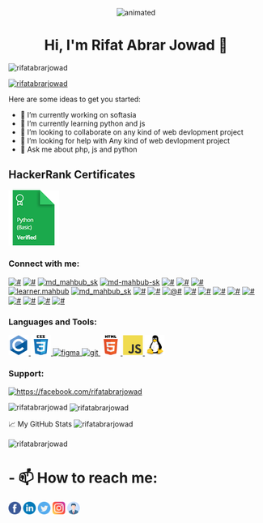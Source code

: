 
<p align="center">
  <img src="https://i.imgur.com/IIhIdvm.gif" alt="animated" />
</p>

<h1 align="center">Hi, I'm Rifat Abrar Jowad 👋</h1>
<!--
**rifatabrarjowad/rifatabrarjowad** is a ✨ _special_ ✨ repository because its `README.md` (this file) appears on your GitHub profile.
-->
<p align="left"> <img src="https://komarev.com/ghpvc/?username=rifatabrarjowad&label=Profile%20views&color=0e75b6&style=flat" alt="rifatabrarjowad" /> </p>

<p align="left"> <a href="https://github.com/ryo-ma/github-profile-trophy"><img src="https://github-profile-trophy.vercel.app/?username=rifatabrarjowad" alt="rifatabrarjowad" /></a> </p>

Here are some ideas to get you started:

- 🔭 I’m currently working on softasia
- 🌱 I’m currently learning python and js
- 👯 I’m looking to collaborate on any kind of web devlopment project
- 🤔 I’m looking for help  with Any kind of web devlopment project
- 💬 Ask me about php, js and python

## HackerRank Certificates

<a href="./assets/images/car/py_basic.png">
    <img src="./assets/images/Badges/python_basic_skill.png" alt="Python (Basic) Certificate"/>
</a>
<h3 align="left">Connect with me:</h3>
<p align="left">
<a href="https://codepen.io/rifatabrarjowad" target="blank"><img align="center" src="https://cdn.jsdelivr.net/npm/simple-icons@3.0.1/icons/codepen.svg" alt="#" height="30" width="40" /></a>
<a href="https://dev.to/rifatabrarjowad" target="blank"><img align="center" src="https://cdn.jsdelivr.net/npm/simple-icons@3.0.1/icons/dev-dot-to.svg" alt="#" height="30" width="40" /></a>
<a href="https://twitter.com/rajdiprifat2004" target="blank"><img align="center" src="https://cdn.jsdelivr.net/npm/simple-icons@3.0.1/icons/twitter.svg" alt="md_mahbub_sk" height="30" width="40" /></a>
<a href="https://linkedin.com/in/rifatabrarjowad" target="blank"><img align="center" src="https://cdn.jsdelivr.net/npm/simple-icons@3.0.1/icons/linkedin.svg" alt="md-mahbub-sk" height="30" width="40" /></a>
<a href="https://stackoverflow.com/users/14369930/rifat-abrar-jowad?tab=profile" target="blank"><img align="center" src="https://cdn.jsdelivr.net/npm/simple-icons@3.0.1/icons/stackoverflow.svg" alt="#" height="30" width="40" /></a>
<a href="https://codesandbox.com/rifatabrarjowad" target="blank"><img align="center" src="https://cdn.jsdelivr.net/npm/simple-icons@3.0.1/icons/codesandbox.svg" alt="#" height="30" width="40" /></a>
<a href="https://kaggle.com/rifatabrarjowad" target="blank"><img align="center" src="https://cdn.jsdelivr.net/npm/simple-icons@3.0.1/icons/kaggle.svg" alt="#" height="30" width="40" /></a>
<a href="https://fb.com/rifatabrarjowad" target="blank"><img align="center" src="https://cdn.jsdelivr.net/npm/simple-icons@3.0.1/icons/facebook.svg" alt="learner.mahbub" height="30" width="40" /></a>
<a href="https://instagram.com/rifatabrarjowad" target="blank"><img align="center" src="https://cdn.jsdelivr.net/npm/simple-icons@3.0.1/icons/instagram.svg" alt="md_mahbub_sk" height="30" width="40" /></a>
<a href="https://dribbble.com/rifatabrarjowad" target="blank"><img align="center" src="https://cdn.jsdelivr.net/npm/simple-icons@3.0.1/icons/dribbble.svg" alt="#" height="30" width="40" /></a>
<a href="https://www.behance.net/rifatabrarjowad" target="blank"><img align="center" src="https://cdn.jsdelivr.net/npm/simple-icons@3.0.1/icons/behance.svg" alt="#" height="30" width="40" /></a>
<a href="https://medium.com/@rifatabrarjowad" target="blank"><img align="center" src="https://cdn.jsdelivr.net/npm/simple-icons@3.0.1/icons/medium.svg" alt="@#" height="30" width="40" /></a>
<a href="https://www.youtube.com/c/RifatAbrarJowad" target="blank"><img align="center" src="https://cdn.jsdelivr.net/npm/simple-icons@3.0.1/icons/youtube.svg" alt="#" height="30" width="40" /></a>
<a href="https://www.codechef.com/users/rifatabrarjowad" target="blank"><img align="center" src="https://cdn.jsdelivr.net/npm/simple-icons@3.1.0/icons/codechef.svg" alt="#" height="30" width="40" /></a>
<a href="https://www.hackerrank.com/rajdiprifat2004" target="blank"><img align="center" src="https://cdn.jsdelivr.net/npm/simple-icons@3.0.1/icons/hackerrank.svg" alt="#" height="30" width="40" /></a>
<a href="https://codeforces.com/profile/rifatabrarjowad" target="blank"><img align="center" src="https://cdn.jsdelivr.net/npm/simple-icons@3.0.1/icons/codeforces.svg" alt="#" height="30" width="40" /></a>
<a href="https://www.leetcode.com/rifatabrarjowad" target="blank"><img align="center" src="https://cdn.jsdelivr.net/npm/simple-icons@3.0.1/icons/leetcode.svg" alt="#" height="30" width="40" /></a>
<a href="https://www.hackerearth.com/rajdiprifat2004" target="blank"><img align="center" src="https://cdn.jsdelivr.net/npm/simple-icons@3.0.1/icons/hackerearth.svg" alt="#" height="30" width="40" /></a>
<a href="https://auth.geeksforgeeks.org/user/rifatabrarjowad" target="blank"><img align="center" src="https://cdn.jsdelivr.net/npm/simple-icons@3.0.1/icons/geeksforgeeks.svg" alt="#" height="30" width="40" /></a>
<a href="https://www.topcoder.com/members/rifatabrarjowad" target="blank"><img align="center" src="https://cdn.jsdelivr.net/npm/simple-icons@3.0.1/icons/topcoder.svg" alt="#" height="30" width="40" /></a>
<a href="https://discord.gg/rifatabrarjowad" target="blank"><img align="center" src="https://cdn.jsdelivr.net/npm/simple-icons@3.0.1/icons/discord.svg" alt="#" height="30" width="40" /></a>
</p>

<h3 align="left">Languages and Tools:</h3>
<p align="left"> <a href="https://www.cprogramming.com/" target="_blank"> <img src="https://raw.githubusercontent.com/devicons/devicon/master/icons/c/c-original.svg" alt="c" width="40" height="40"/> </a> <a href="https://www.w3schools.com/css/" target="_blank"> <img src="https://raw.githubusercontent.com/devicons/devicon/master/icons/css3/css3-original-wordmark.svg" alt="css3" width="40" height="40"/> </a> <a href="https://www.figma.com/" target="_blank"> <img src="https://www.vectorlogo.zone/logos/figma/figma-icon.svg" alt="figma" width="40" height="40"/> </a>  <a href="https://git-scm.com/" target="_blank"> <img src="https://www.vectorlogo.zone/logos/git-scm/git-scm-icon.svg" alt="git" width="40" height="40"/> </a> <a href="https://www.w3.org/html/" target="_blank"> <img src="https://raw.githubusercontent.com/devicons/devicon/master/icons/html5/html5-original-wordmark.svg" alt="html5" width="40" height="40"/> </a> <a href="https://developer.mozilla.org/en-US/docs/Web/JavaScript" target="_blank"> <img src="https://raw.githubusercontent.com/devicons/devicon/master/icons/javascript/javascript-original.svg" alt="javascript" width="40" height="40"/> </a> <a href="https://www.linux.org/" target="_blank"> <img src="https://raw.githubusercontent.com/devicons/devicon/master/icons/linux/linux-original.svg" alt="linux" width="40" height="40"/> </a> </p>

<h3 align="left">Support:</h3>
<p><a href="https://www.buymeacoffee.com/rifatabrarjowad"> <img  src="https://cdn.buymeacoffee.com/buttons/v2/default-yellow.png" height="50" width="210" alt="https://facebook.com/rifatabrarjowad" /></a></p>

<p><img align="left" src="https://github-readme-stats.vercel.app/api/top-langs?username=rifatabrarjowad&show_icons=true&locale=en&layout=compact" alt="rifatabrarjowad" /></p>
<p>&nbsp;<img align="center" src="https://github-readme-stats.vercel.app/api?username=rifatabrarjowad&show_icons=true&locale=en" alt="rifatabrarjowad" /></p>
📈 My GitHub Stats

<img src="https://github-readme-stats.vercel.app/api?username=rifatabrarjowad&show_icons=true&theme=gotham&card_width=600" alt="rifatabrarjowad" />
<p><img align="center" src="https://github-readme-streak-stats.herokuapp.com/?user=rifatabrarjowad&" alt="rifatabrarjowad" /></p>



# - 📫 How to reach me: 
[<img src="./assets/images/facebook.svg" width="25"/>](https://www.facebook.com/rifatabrarjowad/)
[<img src="./assets/images/linkedin.svg" width="25"/>](https://www.linkedin.com/in/rifatabrarjowad/) 
[<img src="./assets/images/twitter.svg" width="25"/>](https://twitter.com/rifatabrarjowad)
[<img src="./assets/images/instagram.svg"  width="25"/>](https://www.instagram.com/rifatabrarjowad/)
[<img src="./assets/images/profile.svg"  width="25"/>](#)
